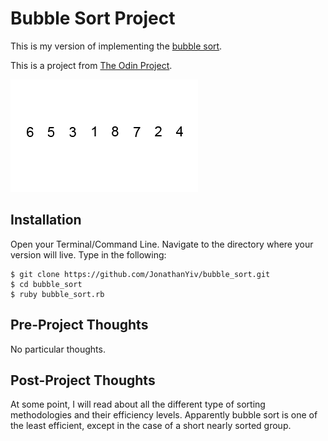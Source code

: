 # Bubble Sort Project

This is my version of implementing the [bubble sort](https://en.wikipedia.org/wiki/Bubble_sort).

This is a project from [The Odin Project](https://www.theodinproject.com/courses/ruby-programming/lessons/advanced-building-blocks).

![Bubble Sort GIF](/Bubble-sort-example-300px.gif)

## Installation

Open your Terminal/Command Line. Navigate to the directory where your version will live. Type in the following:

```
$ git clone https://github.com/JonathanYiv/bubble_sort.git
$ cd bubble_sort
$ ruby bubble_sort.rb
```

## Pre-Project Thoughts

No particular thoughts.

## Post-Project Thoughts
At some point, I will read about all the different type of sorting methodologies and their efficiency levels.
Apparently bubble sort is one of the least efficient, except in the case of a short nearly sorted group.
